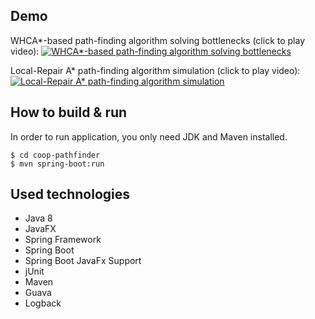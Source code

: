 ## Demo
WHCA\*-based path-finding algorithm solving bottlenecks (click to play video):
[![WHCA\*-based path-finding algorithm solving bottlenecks](http://img.youtube.com/vi/DRx-17AHaw4/0.jpg)](http://www.youtube.com/watch?v=DRx-17AHaw4 "WHCA\*-based path-finding algorithm solving bottlenecks (click to play video)")

Local-Repair A\* path-finding algorithm simulation (click to play video):
[![Local-Repair A\* path-finding algorithm simulation](http://img.youtube.com/vi/RVZFUfl6UFk/0.jpg)](http://www.youtube.com/watch?v=RVZFUfl6UFk "Local-Repair A\* path-finding algorithm simulation (click to play video)")

## How to build & run
In order to run application, you only need JDK and Maven installed.
```
$ cd coop-pathfinder
$ mvn spring-boot:run
```

## Used technologies
* Java 8
* JavaFX
* Spring Framework
* Spring Boot
* Spring Boot JavaFx Support
* jUnit
* Maven
* Guava
* Logback
